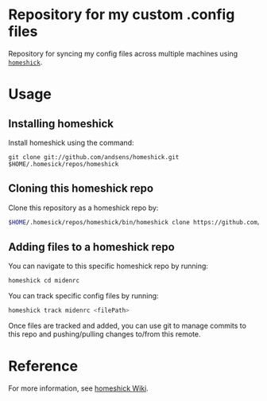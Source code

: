 # Repository for my custom .config files

Repository for syncing my config files across multiple machines using
[`homeshick`](https://github.com/andsens/homeshick).

# Usage

## Installing homeshick

Install homeshick using the command:

```
git clone git://github.com/andsens/homeshick.git $HOME/.homesick/repos/homeshick
```

## Cloning this homeshick repo

Clone this repository as a homeshick repo by:

```bash
$HOME/.homesick/repos/homeshick/bin/homeshick clone https://github.com/michaelmdeng/midenrc.git
```

## Adding files to a homeshick repo

You can navigate to this specific homeshick repo by running:

```bash
homeshick cd midenrc
```

You can track specific config files by running:

```bash
homeshick track midenrc <filePath>
```

Once files are tracked and added, you can use git to manage commits to this
repo and pushing/pulling changes to/from this remote.

# Reference

For more information, see [homeshick
Wiki](https://github.com/andsens/homeshick/wiki/Tutorials).

